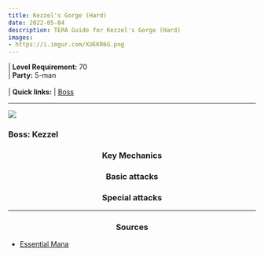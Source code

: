 ```yaml
---
title: Kezzel's Gorge (Hard)
date: 2022-05-04
description: TERA Guide for Kezzel's Gorge (Hard)
images: 
- https://i.imgur.com/XUEKR6G.png
---
```

 | **Level Requirement:** 70
<br> | **Party:** 5-man
<br>
<br> | **Quick links:**
| [Boss](#first-boss)  
<hr/>

<div id="first-boss">

![](https://i.imgur.com/XUEKR6G.png)
<h3>Boss: Kezzel</h3>
<center><h3>Key Mechanics</h3></center>



<center><h3>Basic attacks</h3></center>



<center><h3>Special attacks</h3></center>




</div>
<hr/>

<center><h3>Sources</h3></center>

* [Essential Mana]()
